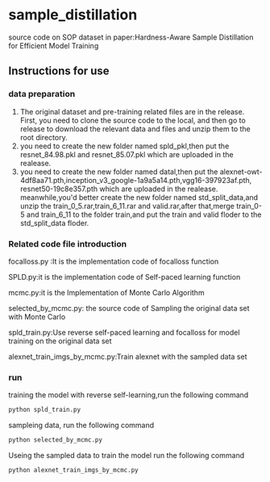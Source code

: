 # sample_distillation

source code on SOP dataset in paper:Hardness-Aware Sample Distillation for Efficient Model Training

## Instructions for use

### data preparation

1. The original dataset and pre-training related files are in the release. First, you need to clone the source code to the local, and then go to release to download the relevant data and files and unzip them to the root directory.
2. you need to create the new folder named spld_pkl,then put the resnet_84.98.pkl and resnet_85.07.pkl which are uploaded in the realease.
3. you need to create the new folder named datal,then put the alexnet-owt-4df8aa71.pth,inception_v3_google-1a9a5a14.pth,vgg16-397923af.pth, resnet50-19c8e357.pth which are uploaded in the realease. meanwhile,you'd better create the new folder named std_split_data,and unzip the train_0_5.rar,train_6_11.rar and valid.rar,after that,merge train_0-5 and train_6_11 to the folder train,and put the train and valid floder to the std_split_data floder.


### Related code file introduction

focalloss.py :It is the implementation code of focalloss function

SPLD.py:it is the implementation code of Self-paced learning function

mcmc.py:it is the Implementation of Monte Carlo Algorithm

selected_by_mcmc.py: the source code of Sampling the original data set with Monte Carlo

spld_train.py:Use reverse self-paced learning and focalloss for model training on the original data set

alexnet_train_imgs_by_mcmc.py:Train alexnet with the sampled data set

### run

training the model with reverse self-learning,run the following command

```python
python spld_train.py
```



sampleing data, run the following command

```python
python selected_by_mcmc.py
```

Useing the sampled data to train the model run the following command

```python
python alexnet_train_imgs_by_mcmc.py
```
